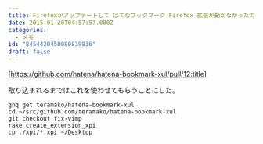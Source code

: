 ```yaml
---
title: Firefoxがアップデートして はてなブックマーク Firefox 拡張が動かなかったのでGithubから入れた
date: 2015-01-20T04:57:57.000Z
categories:
  - メモ
id: "8454420450080839836"
draft: false
---
```

[https://github.com/hatena/hatena-bookmark-xul/pull/12:title]

取り込まれるまではこれを使わせてもらうことにした。

```shell
ghq get teramako/hatena-bookmark-xul
cd ~/src/github.com/teramako/hatena-bookmark-xul
git checkout fix-vimp
rake create_extension_xpi
cp ./xpi/*.xpi ~/Desktop
```
